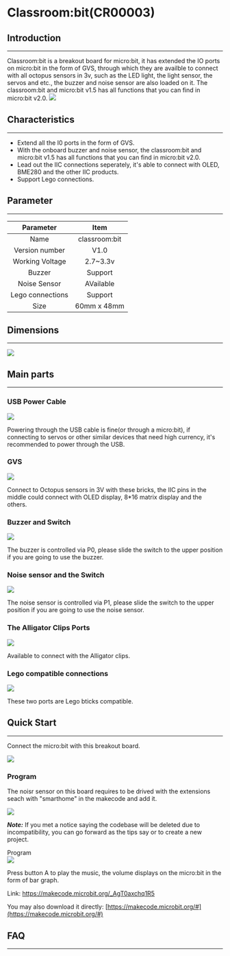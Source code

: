 # Classroom:bit(CR00003)

## Introduction
---
Classroom:bit is a breakout board for micro:bit, it has extended the IO ports on micro:bit in the form of GVS, through which they are availble to connect with all octopus sensors in 3v, such as the LED light, the light sensor, the servos and etc., the buzzer and noise sensor are also loaded on it. The classroom:bit and micro:bit v1.5 has all functions that you can find in micro:bit v2.0.
![](./images/classroombit-1.png)

## Characteristics
---
- Extend all the I0 ports in the form of GVS. 
- With the onboard buzzer and noise sensor, the classroom:bit and micro:bit v1.5 has all functions that you can find in micro:bit v2.0.
- Lead out the IIC connections seperately, it's able to connect with OLED, BME280 and the other IIC products. 
- Support Lego connections. 

## Parameter 
---

|**Parameter**|Item|
|:--:|:--:|
|Name|classroom:bit|
|Version number|V1.0|
|Working Voltage|2.7~3.3v|
|Buzzer|Support|
|Noise Sensor|AVailable|
|Lego connections|Support|
|Size|60mm x 48mm|


## Dimensions
---
![](./images/classroombit-2.png)

## Main parts
---
### USB Power Cable
![](./images/classroombit-3.png)

Powering through the USB cable is fine(or through a micro:bit), if connecting to servos or other similar devices that need high currency, it's recommended to power through the USB. 

### GVS
![](./images/classroombit-4.png)

Connect to Octopus sensors in 3V with these bricks, the IIC pins in the middle could connect with OLED display, 8*16 matrix display and the others. 

### Buzzer and Switch
![](./images/classroombit-5.png)

The buzzer is controlled via P0, please slide the switch to the upper position if you are going to use the buzzer. 

### Noise sensor and the Switch    
![](./images/classroombit-6.png)

The noise sensor is controlled via P1, please slide the switch to the upper position if you are going to use the noise sensor. 

### The Alligator Clips Ports  
![](./images/classroombit-7.png)

Available to connect with the Alligator clips. 

### Lego compatible connections
![](./images/classroombit-8.png)

These two ports are Lego bticks compatible. 

## Quick Start
---
Connect the micro:bit with this breakout board. 

![](./images/classroombit-9.png)

### Program
The noisr sensor on this board requires to be drived with the extensions seach with "smarthome" in the makecode and add it.  

![](./images/classroombit-10.png)

***Note:*** If you met a notice saying the codebase will be deleted due to incompatibility, you can go forward as the tips say or to create a new project. 

Program  
![](./images/classroombit-11.png)

Press button A to play the music, the volume displays on the micro:bit in the form of bar graph. 

Link:
[https://makecode.microbit.org/_AgT0axchq1R5 ](https://makecode.microbit.org/_AgT0axchq1R5 )

You may also download it directly: 
[https://makecode.microbit.org/#](https://makecode.microbit.org/#)

## FAQ
---
